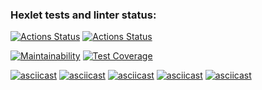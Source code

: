 ### Hexlet tests and linter status:
[![Actions Status](https://github.com/glebondri/python-project-50/actions/workflows/hexlet-check.yml/badge.svg)](https://github.com/glebondri/python-project-50/actions)
[![Actions Status](https://github.com/glebondri/python-project-50/actions/workflows/tests-and-linter.yml/badge.svg)](https://github.com/glebondri/python-project-50/actions)

[![Maintainability](https://api.codeclimate.com/v1/badges/52a1468053b6d4085b22/maintainability)](https://codeclimate.com/github/glebondri/python-project-50/maintainability)
[![Test Coverage](https://api.codeclimate.com/v1/badges/52a1468053b6d4085b22/test_coverage)](https://codeclimate.com/github/glebondri/python-project-50/test_coverage)

[![asciicast](https://asciinema.org/a/HRcVsZNZOmqJMi0ybYPJLL18u.svg)](https://asciinema.org/a/HRcVsZNZOmqJMi0ybYPJLL18u)
[![asciicast](https://asciinema.org/a/l5SMMDYxrgUKRgqsAcaReg2xt.svg)](https://asciinema.org/a/l5SMMDYxrgUKRgqsAcaReg2xt)
[![asciicast](https://asciinema.org/a/63GgLZBOdVVZJA7UWIMIn6NMb.svg)](https://asciinema.org/a/63GgLZBOdVVZJA7UWIMIn6NMb)
[![asciicast](https://asciinema.org/a/4C0UxyNVXttYX6FJ7LqhsyQbc.svg)](https://asciinema.org/a/4C0UxyNVXttYX6FJ7LqhsyQbc)
[![asciicast](https://asciinema.org/a/EhJ5kI5tMQOaXnYaY5dJHVwME.svg)](https://asciinema.org/a/EhJ5kI5tMQOaXnYaY5dJHVwME)